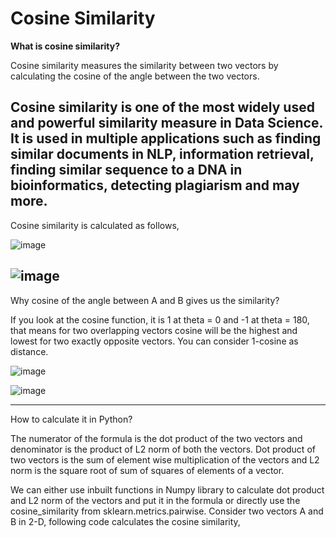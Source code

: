 # Cosine Similarity
**What is cosine similarity?**

Cosine similarity measures the similarity between two vectors by calculating the cosine of the angle between the two vectors.

Cosine similarity is one of the most widely used and powerful similarity measure in Data Science. It is used in multiple applications such as finding similar documents in NLP, information retrieval, finding similar sequence to a DNA in bioinformatics, detecting plagiarism and may more.
---
Cosine similarity is calculated as follows,


![image](https://user-images.githubusercontent.com/89921883/222828696-34e16e00-1a7d-4d5f-8bb5-46b910e6d699.png)


![image](https://user-images.githubusercontent.com/89921883/222828617-2d8fcbe1-d733-4b81-96bf-9052ffc7005f.png)
---

Why cosine of the angle between A and B gives us the similarity?

If you look at the cosine function, it is 1 at theta = 0 and -1 at theta = 180, that means for two overlapping vectors cosine will be the highest and lowest for two exactly opposite vectors. You can consider 1-cosine as distance.


![image](https://user-images.githubusercontent.com/89921883/222829259-e4bb4b5a-1725-4dc8-9490-159f42e12a64.png)

![image](https://user-images.githubusercontent.com/89921883/222829194-dabc4f9b-9ac7-44e4-a397-739ed2c45400.png)


---

How to calculate it in Python?

The numerator of the formula is the dot product of the two vectors and denominator is the product of L2 norm of both the vectors. Dot product of two vectors is the sum of element wise multiplication of the vectors and L2 norm is the square root of sum of squares of elements of a vector.

We can either use inbuilt functions in Numpy library to calculate dot product and L2 norm of the vectors and put it in the formula or directly use the cosine_similarity from sklearn.metrics.pairwise. Consider two vectors A and B in 2-D, following code calculates the cosine similarity,

